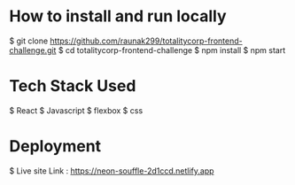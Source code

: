 # How to install and run locally

$ git clone https://github.com/raunak299/totalitycorp-frontend-challenge.git
$ cd totalitycorp-frontend-challenge
$ npm install
$ npm start

# Tech Stack Used

$ React
$ Javascript
$ flexbox
$ css

# Deployment

$ Live site Link :  https://neon-souffle-2d1ccd.netlify.app
